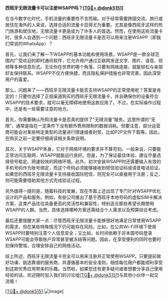 **西班牙无限流量卡可以注册WSAPP吗？[[TG💪+ @donk5151](https://t.me/s/donk5151)]**

在当今数字化时代，手机流量的重要性不言而喻。对于经常需要跨国交流、旅行或居住在海外的人来说，选择合适的流量卡显得尤为重要。尤其是像西班牙这样的热门旅游和居住地，无限流量卡更是成为了许多人的首选。然而，在使用这些流量卡时，很多人会遇到一个问题：西班牙无限流量卡是否可以用来注册WSAPP（即我们常说的WhatsApp）？

首先，让我们来了解一下WSAPP的基本功能和使用场景。WSAPP是一款全球范围内广受欢迎的即时通讯软件，它允许用户通过互联网发送文字、图片、语音、视频等多种信息形式。无论你在世界的哪个角落，只要有网络连接，就能轻松与亲朋好友保持联系。WSAPP不仅方便快捷，而且隐私保护措施也非常完善，因此深受用户的喜爱。

那么，问题来了——西班牙无限流量卡能否支持WSAPP的正常使用呢？答案是肯定的！只要你选择了正规渠道购买的西班牙无限流量卡，并且确保你的设备符合WSAPP的技术要求，就可以毫无障碍地使用这款应用了。不过，在实际操作过程中，还是有一些需要注意的地方。

首先，你需要确认所购流量卡是否真的提供了“无限流量”服务。这里所谓的“无限”，通常是指在一定条件下没有额外费用限制的数据消耗。但要注意，部分运营商可能会对某些特定类型的流量进行限速或者封禁，比如P2P文件下载等。因此，在购买之前一定要仔细阅读相关条款说明。

其次，关于WSAPP本身，它对于网络环境的要求并不算苛刻。一般来说，只要能正常访问互联网，WSAPP就能运行良好。但是，为了保证最佳体验，建议尽量选择信号稳定、网速较快的网络环境。此外，初次安装WSAPP时还需要输入有效的手机号码作为账号绑定，而这个号码必须能够接收到短信验证码或语音电话验证。如果您的西班牙无限流量卡支持接收国际短信，则完全可以直接用于注册；反之，则可能需要借助其他方式完成验证过程。

另外值得一提的是，随着科技的发展，现在市面上还出现了专门针对WSAPP优化设计的产品和服务。例如，有些公司推出了基于西班牙本地号码的虚拟SIM卡解决方案，这类产品往往具备更高的灵活性和兼容性，特别适合那些希望长期使用WSAPP的人群。当然，具体选择哪种方案还需结合个人需求以及预算综合考虑。

最后还要提醒大家一点：尽管西班牙无限流量卡能够很好地满足日常使用WSAPP的需求，但在某些特殊情况下仍可能存在风险。比如，在公共Wi-Fi环境下使用WSAPP时要特别注意个人信息安全；又比如，长时间依赖于非本国号码登录WSAPP可能会导致账户异常甚至被冻结等问题。因此，在享受便利的同时也要时刻保持警惕，合理安排自己的网络活动。

综上所述，西班牙无限流量卡完全可以用来注册并正常使用WSAPP。只要提前做好功课、挑选靠谱的服务商，并遵循基本的安全准则，相信每位用户都能顺利享受到这款优秀应用带来的乐趣。当然啦，如果您还有更多疑问或者想要分享自己使用经验的话，欢迎随时加入我们的讨论组[[TG💪+ @donk5151](https://t.me/s/donk5151)]与其他小伙伴一起交流哦！

[[TG💪+ @donk5151](https://t.me/s/donk5151) ![Image](https://i.postimg.cc/rwNCRYN7/Snipaste-2025-04-30-17-27-05.png)]
